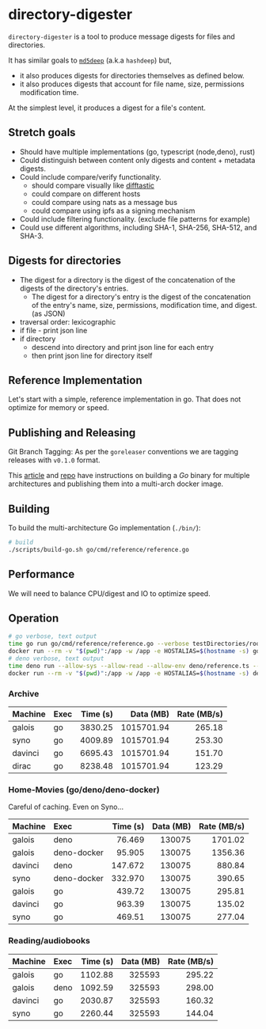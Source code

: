 # directory-digester

`directory-digester` is a tool to produce message digests for files and directories.

It has similar goals to [`md5deep`](https://github.com/jessek/hashdeep) (a.k.a `hashdeep`) but,

- it also produces digests for directories themselves as defined below.
- it also produces digests that account for file name, size, permissions modification time.

At the simplest level, it produces a digest for a file's content.

## Stretch goals

- Should have multiple implementations (go, typescript (node,deno), rust)
- Could distinguish between content only digests and content + metadata digests.
- Could include compare/verify functionality.
  - should compare visually like [difftastic](https://github.com/Wilfred/difftastic)
  - could compare on different hosts
  - could compare using nats as a message bus
  - could compare using ipfs as a signing mechanism
- Could include filtering functionality. (exclude file patterns for example)
- Could use different algorithms, including SHA-1, SHA-256, SHA-512, and SHA-3.

## Digests for directories

- The digest for a directory is the digest of the concatenation of the digests of the directory's entries.
  - The digest for a directory's entry is the digest of the concatenation of the entry's name, size, permissions, modification time, and digest. (as JSON)
- traversal order: lexicographic
- if file - print json line
- if directory
  - descend into directory and print json line for each entry
  - then print json line for directory itself

## Reference Implementation

Let's start with a simple, reference implementation in go. That does not optimize for memory or speed.

## Publishing and Releasing

Git Branch Tagging: As per the `goreleaser` conventions we are tagging releases with `v0.1.0` format.

This [article](https://namiops.medium.com/golang-multi-arch-docker-image-with-github-action-b59a62c8d2bd)
and [repo](https://github.com/namiops/go_multiarch/tree/master) have instructions on building a _Go_ binary for multiple architectures and publishing them into a multi-arch docker image.

## Building

To build the multi-architecture Go implementation (`./bin/`):

```bash
# build
./scripts/build-go.sh go/cmd/reference/reference.go
```

## Performance

We will need to balance CPU/digest and IO to optimize speed.

## Operation

```bash
# go verbose, text output
time go run go/cmd/reference/reference.go --verbose testDirectories/rootDir01/
docker run --rm -v "$(pwd)":/app -w /app -e HOSTALIAS=$(hostname -s) golang:latest go run go/cmd/reference/reference.go testDirectories/
# deno verbose, text output
time deno run --allow-sys --allow-read --allow-env deno/reference.ts --verbose testDirectories/rootDir01/
docker run --rm -v "$(pwd)":/app -w /app -e HOSTALIAS=$(hostname -s) denoland/deno:latest deno run --quiet --allow-sys --allow-read --allow-env deno/reference.ts testDirectories/rootDir01/
```

### Archive

| Machine | Exec | Time (s) |  Data (MB) | Rate (MB/s) |
|:--------|:-----|---------:|-----------:|------------:|
| galois  | go   |  3830.25 | 1015701.94 |      265.18 |
| syno    | go   |  4009.89 | 1015701.94 |      253.30 |
| davinci | go   |  6695.43 | 1015701.94 |      151.70 |
| dirac   | go   |  8238.48 | 1015701.94 |      123.29 |

### Home-Movies (go/deno/deno-docker)

Careful of caching. Even on Syno...

| Machine | Exec        | Time (s) | Data (MB) | Rate (MB/s) |
|:--------|:------------|---------:|----------:|------------:|
| galois  | deno        |   76.469 |    130075 |     1701.02 |
| galois  | deno-docker |   95.905 |    130075 |     1356.36 |
| davinci | deno        |  147.672 |    130075 |      880.84 |
| syno    | deno-docker |  332.970 |    130075 |      390.65 |
| galois  | go          |   439.72 |    130075 |      295.81 |
| davinci | go          |   963.39 |    130075 |      135.02 |
| syno    | go          |   469.51 |    130075 |      277.04 |

### Reading/audiobooks

| Machine | Exec | Time (s) | Data (MB) | Rate (MB/s) |
|:--------|:-----|---------:|----------:|------------:|
| galois  | go   |  1102.88 |    325593 |      295.22 |
| galois  | deno |  1092.59 |    325593 |      298.00 |
| davinci | go   |  2030.87 |    325593 |      160.32 |
| syno    | go   |  2260.44 |    325593 |      144.04 |
